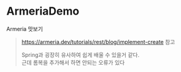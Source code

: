 # ArmeriaDemo
Armeria 맛보기

> https://armeria.dev/tutorials/rest/blog/implement-create 참고
> 
> Spring과 굉장히 유사하여 쉽게 배울 수 있을거 같다.  
> 근데 롬복을 추가해서 하면 안되는 오류가 있다
